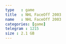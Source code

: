 ```yaml
---
type   : game
title  : NHL FaceOff 2003
name   : NHL FaceOff 2003
categories: [game]
telegram : 1215
size : 2.1 GB
---
```



